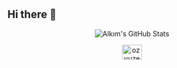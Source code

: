 ## Hi there 👋

<!--
**ozyuzer/ozyuzer** is a ✨ _special_ ✨ repository because its `README.md` (this file) appears on your GitHub profile.

Here are some ideas to get you started:

- 🔭 I’m currently working on ...
- 🌱 I’m currently learning ...
- 👯 I’m looking to collaborate on ...
- 🤔 I’m looking for help with ...
- 💬 Ask me about ...
- 📫 How to reach me: ...
- 😄 Pronouns: ...
- ⚡ Fun fact: ...
-->


<div class="stats" align="center">

![Alkım's GitHub Stats](https://awesome-github-stats.azurewebsites.net/user-stats/ozyuzer?cardType=github&theme=algolia&=50)

<a href="https://www.linkedin.com/in/alkimozyuzer/" target="blank"><img align="center" src="https://raw.githubusercontent.com/rahuldkjain/github-profile-readme-generator/master/src/images/icons/Social/linked-in-alt.svg" alt="ozyuzer" height="30" width="40" /></a>
  
</div>
